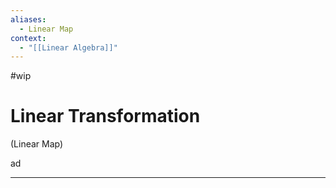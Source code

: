 ```yaml
---
aliases:
  - Linear Map
context:
  - "[[Linear Algebra]]"
---
```


#wip

# Linear Transformation

(Linear Map)

ad

---
